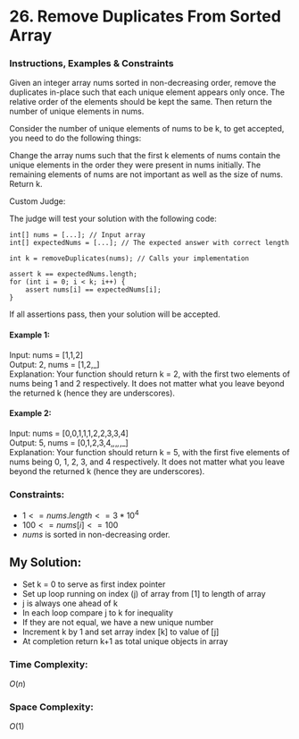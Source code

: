 # 26. Remove Duplicates From Sorted Array

### Instructions, Examples & Constraints

Given an integer array nums sorted in non-decreasing order, remove the duplicates in-place such that each unique element appears only once. The relative order of the elements should be kept the same. Then return the number of unique elements in nums.

Consider the number of unique elements of nums to be k, to get accepted, you need to do the following things:

Change the array nums such that the first k elements of nums contain the unique elements in the order they were present in nums initially. The remaining elements of nums are not important as well as the size of nums.
Return k.

Custom Judge:

The judge will test your solution with the following code:

```
int[] nums = [...]; // Input array
int[] expectedNums = [...]; // The expected answer with correct length

int k = removeDuplicates(nums); // Calls your implementation

assert k == expectedNums.length;
for (int i = 0; i < k; i++) {
    assert nums[i] == expectedNums[i];
}
```

If all assertions pass, then your solution will be accepted.

#### Example 1:

Input: nums = [1,1,2]  
Output: 2, nums = [1,2,_]  
Explanation: Your function should return k = 2, with the first two elements of nums being 1 and 2 respectively.
It does not matter what you leave beyond the returned k (hence they are underscores).

#### Example 2:

Input: nums = [0,0,1,1,1,2,2,3,3,4]  
Output: 5, nums = [0,1,2,3,4,_,_,_,_,_]  
Explanation: Your function should return k = 5, with the first five elements of nums being 0, 1, 2, 3, and 4 respectively.
It does not matter what you leave beyond the returned k (hence they are underscores).

### Constraints:
- $1 <= nums.length <= 3 * 10^4$
- $100 <= nums[i] <= 100$
- $nums$ is sorted in non-decreasing order.

## My Solution:

- Set k = 0 to serve as first index pointer
- Set up loop running on index (j) of array from [1] to length of array
- j is always one ahead of k 
- In each loop compare j to k for inequality 
- If they are not equal, we have a new unique number
- Increment k by 1 and set array index [k] to value of [j]
- At completion return k+1 as total unique objects in array

### Time Complexity:

$O(n)$

### Space Complexity:

$O(1)$
